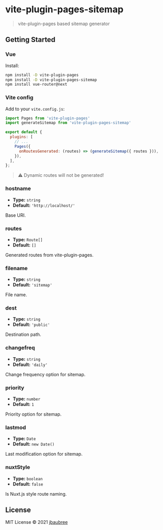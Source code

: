# vite-plugin-pages-sitemap

> vite-plugin-pages based sitemap generator

## Getting Started

### Vue

Install:

```bash
npm install -D vite-plugin-pages
npm install -D vite-plugin-pages-sitemap
npm install vue-router@next
```

### Vite config

Add to your `vite.config.js`:

```js
import Pages from 'vite-plugin-pages'
import generateSitemap from 'vite-plugin-pages-sitemap'

export default {
  plugins: [
    // ...
    Pages({
      onRoutesGenerated: (routes) => (generateSitemap({ routes })),
    }),
  ],
};
```

> ⚠️ Dynamic routes will not be generated! 

### hostname

- **Type:** `string`
- **Default:** `'http://localhost/'`

Base URI.

### routes

- **Type:** `Route[]`
- **Default:** `[]`

Generated routes from vite-plugin-pages.

### filename

- **Type:** `string`
- **Default:** `'sitemap'`

File name.

### dest

- **Type:** `string`
- **Default:** `'public'`

Destination path.

### changefreq

- **Type:** `string`
- **Default:** `'daily'`

Change frequency option for sitemap.

### priority

- **Type:** `number`
- **Default:** `1`

Priority option for sitemap.

### lastmod

- **Type:** `Date`
- **Default:** `new Date()`

Last modification option for sitemap.

### nuxtStyle

- **Type:** `boolean`
- **Default:** `false`

Is Nuxt.js style route naming.

## License

MIT License © 2021 [jbaubree](https://github.com/jbaubree)
